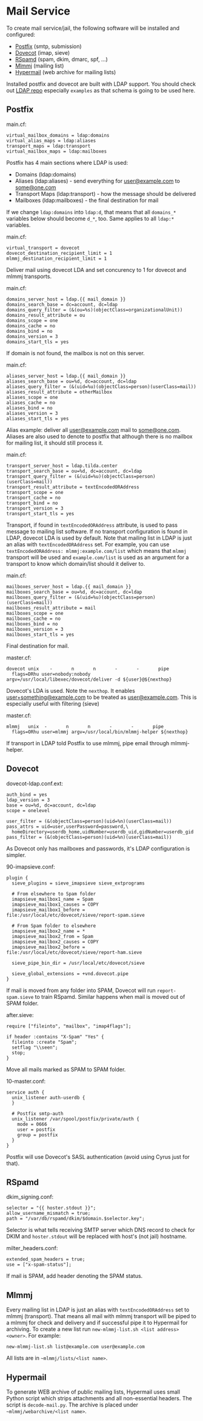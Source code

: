 # Mail Service

To create mail service/jail, the following software will be installed and
configured:

* [Postfix](#postfix) (smtp, submission)
* [Dovecot](#dovecot) (imap, sieve)
* [RSpamd](#rspamd) (spam, dkim, dmarc, spf, ...)
* [Mlmmj](#mlmmj) (mailing list)
* [Hypermail](#hypermail) (web archive for mailing lists)

Installed postfix and dovecot are built with LDAP support. You should check out 
[LDAP repo](https://github.com/mekanix/jail-ldap) especially `examples` as that
schema is going to be used here.

## Postfix
main.cf:
```
virtual_mailbox_domains = ldap:domains
virtual_alias_maps = ldap:aliases
transport_maps = ldap:transport
virtual_mailbox_maps = ldap:mailboxes
```
Postfix has 4 main sections where LDAP is used:
* Domains (ldap:domains)
* Aliases (ldap:aliases) - send everything for user@example.com to some@one.com
* Transport Maps (ldap:transport) - how the message should be delivered
* Mailboxes (ldap:mailboxes) - the final destination for mail

If we change `ldap:domains` into `ldap:d`, that means that all `domains_*`
variables below should become `d_*`, too. Same applies to all `ldap:*`
variables.

main.cf:
```
virtual_transport = dovecot
dovecot_destination_recipient_limit = 1
mlmmj_destination_recipient_limit = 1
```
Deliver mail using dovecot LDA and set concurency to 1 for dovecot and mlmmj
transports.

main.cf:
```
domains_server_host = ldap.{{ mail_domain }}
domains_search_base = dc=account, dc=ldap
domains_query_filter = (&(ou=%s)(objectClass=organizationalUnit))
domains_result_attribute = ou
domains_scope = one
domains_cache = no
domains_bind = no
domains_version = 3
domains_start_tls = yes
```
If domain is not found, the mailbox is not on this server.

main.cf:
```
aliases_server_host = ldap.{{ mail_domain }}
aliases_search_base = ou=%d, dc=account, dc=ldap
aliases_query_filter = (&(uid=%u)(objectClass=person)(userClass=mail))
aliases_result_attribute = otherMailbox
aliases_scope = one
aliases_cache = no
aliases_bind = no
aliases_version = 3
aliases_start_tls = yes
```
Alias example: deliver all user@example.com mail to some@one.com. Aliases are
also used to denote to postfix that although there is no mailbox for mailing
list, it should still process it.

main.cf:
```
transport_server_host = ldap.tilda.center
transport_search_base = ou=%d, dc=account, dc=ldap
transport_query_filter = (&(uid=%u)(objectClass=person)(userClass=mail))
transport_result_attribute = textEncodedORAddress
transport_scope = one
transport_cache = no
transport_bind = no
transport_version = 3
transport_start_tls = yes
```
Transport, if found in `textEncodedORAddress` attribute, is used to pass
message to mailing list software. If no transport configuration is found in
LDAP, dovecot LDA is used by default. Note that mailing list in LDAP is just an
alias with `textEncodedORAddress` set. For example, you can use 
`textEncodedORAddress: mlmmj:example.com/list` which means that `mlmmj` 
transport will be used and `example.com/list` is used as an argument for a 
transport to know which domain/list should it deliver to.

main.cf:
```
mailboxes_server_host = ldap.{{ mail_domain }}
mailboxes_search_base = ou=%d, dc=account, dc=ldap
mailboxes_query_filter = (&(uid=%u)(objectClass=person)(userClass=mail))
mailboxes_result_attribute = mail
mailboxes_scope = one
mailboxes_cache = no
mailboxes_bind = no
mailboxes_version = 3
mailboxes_start_tls = yes
```
Final destination for mail.

master.cf:
```
dovecot unix    -       n       n       -       -       pipe
  flags=DRhu user=nobody:nobody argv=/usr/local/libexec/dovecot/deliver -d ${user}@${nexthop}
```
Dovecot's LDA is used. Note the `nexthop`. It enables
user+something@example.com to be treated as user@example.com. This is
especially useful with filtering (sieve)

master.cf:
```
mlmmj   unix  -       n       n       -       -       pipe
  flags=ORhu user=mlmmj argv=/usr/local/bin/mlmmj-helper ${nexthop}
```
If transport in LDAP told Postfix to use mlmmj, pipe email through mlmmj-helper.

## Dovecot

dovecot-ldap.conf.ext:
```
auth_bind = yes
ldap_version = 3
base = ou=%d, dc=account, dc=ldap
scope = onelevel

user_filter = (&(objectClass=person)(uid=%n)(userClass=mail))
pass_attrs = uid=user,userPassword=password,\
  homeDirectory=userdb_home,uidNumber=userdb_uid,gidNumber=userdb_gid
pass_filter = (&(objectClass=person)(uid=%n)(userClass=mail))
```
As Dovecot only has mailboxes and passwords, it's LDAP configuration is 
simpler. 

90-imapsieve.conf:
```
plugin {
  sieve_plugins = sieve_imapsieve sieve_extprograms

  # From elsewhere to Spam folder
  imapsieve_mailbox1_name = Spam
  imapsieve_mailbox1_causes = COPY
  imapsieve_mailbox1_before = file:/usr/local/etc/dovecot/sieve/report-spam.sieve

  # From Spam folder to elsewhere
  imapsieve_mailbox2_name = *
  imapsieve_mailbox2_from = Spam
  imapsieve_mailbox2_causes = COPY
  imapsieve_mailbox2_before = file:/usr/local/etc/dovecot/sieve/report-ham.sieve

  sieve_pipe_bin_dir = /usr/local/etc/dovecot/sieve

  sieve_global_extensions = +vnd.dovecot.pipe
}
```
If mail is moved from any folder into SPAM, Dovecot will run `report-spam.sieve` 
to train RSpamd. Similar happens when mail is moved out of SPAM folder.

after.sieve:
```
require ["fileinto", "mailbox", "imap4flags"];

if header :contains "X-Spam" "Yes" {
  fileinto :create "Spam";
  setflag "\\seen";
  stop;
}
```
Move all mails marked as SPAM to SPAM folder.

10-master.conf:
```
service auth {
  unix_listener auth-userdb {
  }

  # Postfix smtp-auth
  unix_listener /var/spool/postfix/private/auth {
    mode = 0666
    user = postfix
    group = postfix
  }
}
```
Postfix will use Dovecot's SASL authentication (avoid using Cyrus just for 
that).

## RSpamd

dkim_signing.conf:
```
selector = "{{ hoster.stdout }}";
allow_username_mismatch = true;
path = "/var/db/rspamd/dkim/$domain.$selector.key";
```
Selector is what tells receiving SMTP server which DNS record to check for
DKIM and `hoster.stdout` will be replaced with host's (not jail) hostname.

milter_headers.conf:
```
extended_spam_headers = true;
use = ["x-spam-status"];
```
If mail is SPAM, add header denoting the SPAM status.

## Mlmmj

Every mailing list in LDAP is just an alias with `textEncodedORAddress` set to
mlmmj (transport). That means all mail with mlmmj transport will be piped to
a mlmmj for check and delivery and if successful pipe it to Hypermail for 
archiving. To create a new list run `new-mlmmj-list.sh <list address> <owner>`.
For example:
```
new-mlmmj-list.sh list@example.com user@example.com
```
All lists are in `~mlmmj/lists/<list name>`.

## Hypermail

To generate WEB archive of public mailing lists, Hypermail uses small Python 
script which strips attachments and all non-essential headers. The script is 
`decode-mail.py`. The archive is placed under `~mlmmj/webarchive/<list name>`.

